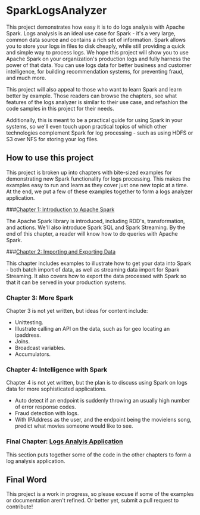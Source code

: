 # SparkLogsAnalyzer

This project demonstrates how easy it is to do logs analysis with Apache Spark.
Logs analysis is an ideal use case for Spark - it's a very large, common data source
and contains a rich set of information.  Spark allows you to store your logs
in files to disk cheaply, while still providing a
quick and simple way to process logs.  We hope this project will show you to use
Apache Spark on your organization's production logs and fully harness the power
of that data.  You can use logs data for better business and customer
intelligence, for building recommendation systems, for preventing fraud,
and much more.  

This project will also appeal to those who want to learn Spark and 
learn better by example.  Those readers can browse the chapters, see
what features of the logs analyzer is similar to their use case, and 
refashion the code samples in this project for their needs.

Additionally, this is meant to be a practical guide for using Spark in your
systems, so we'll even touch upon practical topics of which other technologies
complement Spark for log processing - such as using HDFS or S3 over 
NFS for storing your log files.

## How to use this project 

This project is broken up into chapters with bite-sized examples for 
demonstrating new Spark functionality for logs processing.  This makes
the examples easy to run and learn as they cover just one new topic at a time.
At the end, we put a few of these examples together to form a logs
analyzer application.

###[Chapter 1: Introduction to Apache Spark](chapter1/README.md)

The Apache Spark library is introduced, including RDD's, transformation, 
and actions.  We'll also introduce Spark SQL and Spark Streaming.  By the
end of this chapter, a reader will know how to do queries with Apache Spark.

###[Chapter 2: Importing and Exporting Data](chapter2/README.md)

This chapter includes examples to illustrate how to get your data into 
Spark - both batch import of data, as well as streaming data import
for Spark Streaming.  It also covers how to export the data processed with
Spark so that it can be served in your production systems.

### Chapter 3: More Spark

Chapter 3 is not yet written, but ideas for content include:

* Unittesting.
* Illustrate calling an API on the data, such as for geo locating an ipaddress.
* Joins.
* Broadcast variables.
* Accumulators.

### Chapter 4: Intelligence with Spark

Chapter 4 is not yet written, but the plan is to discuss using Spark on logs
data for more sophisticated applications.

* Auto detect if an endpoint is suddenly throwing an usually high number of
error response codes.
* Fraud detection with logs.
* With IPAddress as the user, and the endpoint being the movielens song, predict
what movies someone would like to see.

### Final Chapter: [Logs Analyis Application](app/README.md)

This section puts together some of the code in the other chapters to form
a log analysis application.  

## Final Word

This project is a work in progress, so please excuse if some of the examples
or documentation aren't refined.  Or better yet, submit a pull request to
contribute!
